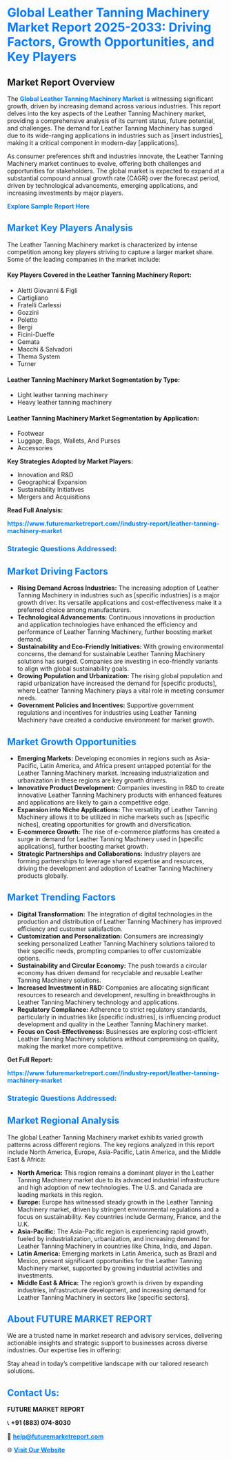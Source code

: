 <h1 style="color: #007BFF;">Global Leather Tanning Machinery Market Report 2025-2033: Driving Factors, Growth Opportunities, and Key Players</h1>

<section id="overview">
<h2>Market Report Overview</h2>
<p>The <a href="https://www.futuremarketreport.com//industry-report/leather-tanning-machinery-market" style="color: #007BFF; text-decoration: none;"><strong>Global Leather Tanning Machinery Market</strong></a> is witnessing significant growth, driven by increasing demand across various industries. This report delves into the key aspects of the Leather Tanning Machinery market, providing a comprehensive analysis of its current status, future potential, and challenges. The demand for Leather Tanning Machinery has surged due to its wide-ranging applications in industries such as [insert industries], making it a critical component in modern-day [applications].</p>
<p>As consumer preferences shift and industries innovate, the Leather Tanning Machinery market continues to evolve, offering both challenges and opportunities for stakeholders. The global market is expected to expand at a substantial compound annual growth rate (CAGR) over the forecast period, driven by technological advancements, emerging applications, and increasing investments by major players.</p>
</section>

<section id="overview">
<p><a href="https://www.futuremarketreport.com//request-sample/reportId=63554" style="color: #007BFF; text-decoration: none;"><strong>Explore Sample Report Here</strong></a></p>
</section>

<section id="key-players">
<h2 style="color: #007BFF;">Market Key Players Analysis</h2>
<p>The Leather Tanning Machinery market is characterized by intense competition among key players striving to capture a larger market share. Some of the leading companies in the market include:</p>
<h4>Key Players Covered in the Leather Tanning Machinery Report:</h4>
<ul><li>Aletti Giovanni &amp; Figli</li><li>Cartigliano</li><li>Fratelli Carlessi</li><li>Gozzini</li><li>Poletto</li><li>Bergi</li><li>Ficini-Dueffe</li><li>Gemata</li><li>Macchi &amp; Salvadori</li><li>Thema System</li><li>Turner</li></ul>
<h4>Leather Tanning Machinery Market Segmentation by Type:</h4>
<ul><li>Light leather tanning machinery</li><li>Heavy leather tanning machinery</li></ul>

<h4>Leather Tanning Machinery Market Segmentation by Application:</h4>
<ul><li>Footwear</li><li>Luggage, Bags, Wallets, And Purses</li><li>Accessories</li></ul>
<p><strong>Key Strategies Adopted by Market Players:</strong></p>
<ul>
<li>Innovation and R&D</li>
<li>Geographical Expansion</li>
<li>Sustainability Initiatives</li>
<li>Mergers and Acquisitions</li>
</ul>
</section>

<section>
<p><strong>Read Full Analysis: </strong></p><a href="https://www.futuremarketreport.com//industry-report/leather-tanning-machinery-market" style="color: #007BFF; text-decoration: none;"><strong>https://www.futuremarketreport.com//industry-report/leather-tanning-machinery-market</strong></a>
<h3 style="color: #007BFF;">Strategic Questions Addressed:</h3>
</section>

<section id="driving-factors">
<h2 style="color: #007BFF;">Market Driving Factors</h2>
<ul>
<li><strong>Rising Demand Across Industries:</strong> The increasing adoption of Leather Tanning Machinery in industries such as [specific industries] is a major growth driver. Its versatile applications and cost-effectiveness make it a preferred choice among manufacturers.</li>
<li><strong>Technological Advancements:</strong> Continuous innovations in production and application technologies have enhanced the efficiency and performance of Leather Tanning Machinery, further boosting market demand.</li>
<li><strong>Sustainability and Eco-Friendly Initiatives:</strong> With growing environmental concerns, the demand for sustainable Leather Tanning Machinery solutions has surged. Companies are investing in eco-friendly variants to align with global sustainability goals.</li>
<li><strong>Growing Population and Urbanization:</strong> The rising global population and rapid urbanization have increased the demand for [specific products], where Leather Tanning Machinery plays a vital role in meeting consumer needs.</li>
<li><strong>Government Policies and Incentives:</strong> Supportive government regulations and incentives for industries using Leather Tanning Machinery have created a conducive environment for market growth.</li>
</ul>
</section>

<section id="growth-opportunities">
<h2 style="color: #007BFF;">Market Growth Opportunities</h2>
<ul>
<li><strong>Emerging Markets:</strong> Developing economies in regions such as Asia-Pacific, Latin America, and Africa present untapped potential for the Leather Tanning Machinery market. Increasing industrialization and urbanization in these regions are key growth drivers.</li>
<li><strong>Innovative Product Development:</strong> Companies investing in R&D to create innovative Leather Tanning Machinery products with enhanced features and applications are likely to gain a competitive edge.</li>
<li><strong>Expansion into Niche Applications:</strong> The versatility of Leather Tanning Machinery allows it to be utilized in niche markets such as [specific niches], creating opportunities for growth and diversification.</li>
<li><strong>E-commerce Growth:</strong> The rise of e-commerce platforms has created a surge in demand for Leather Tanning Machinery used in [specific applications], further boosting market growth.</li>
<li><strong>Strategic Partnerships and Collaborations:</strong> Industry players are forming partnerships to leverage shared expertise and resources, driving the development and adoption of Leather Tanning Machinery products globally.</li>
</ul>
</section>

<section id="trending-factors">
<h2 style="color: #007BFF;">Market Trending Factors</h2>
<ul>
<li><strong>Digital Transformation:</strong> The integration of digital technologies in the production and distribution of Leather Tanning Machinery has improved efficiency and customer satisfaction.</li>
<li><strong>Customization and Personalization:</strong> Consumers are increasingly seeking personalized Leather Tanning Machinery solutions tailored to their specific needs, prompting companies to offer customizable options.</li>
<li><strong>Sustainability and Circular Economy:</strong> The push towards a circular economy has driven demand for recyclable and reusable Leather Tanning Machinery solutions.</li>
<li><strong>Increased Investment in R&D:</strong> Companies are allocating significant resources to research and development, resulting in breakthroughs in Leather Tanning Machinery technology and applications.</li>
<li><strong>Regulatory Compliance:</strong> Adherence to strict regulatory standards, particularly in industries like [specific industries], is influencing product development and quality in the Leather Tanning Machinery market.</li>
<li><strong>Focus on Cost-Effectiveness:</strong> Businesses are exploring cost-efficient Leather Tanning Machinery solutions without compromising on quality, making the market more competitive.</li>
</ul>
</section>

<section>
<p><strong>Get Full Report: </strong></p><a href="https://www.futuremarketreport.com//industry-report/leather-tanning-machinery-market" style="color: #007BFF; text-decoration: none;"><strong>https://www.futuremarketreport.com//industry-report/leather-tanning-machinery-market</strong></a>
<h3 style="color: #007BFF;">Strategic Questions Addressed:</h3>
</section>


<section id="regional-analysis">
<h2 style="color: #007BFF;">Market Regional Analysis</h2>
<p>The global Leather Tanning Machinery market exhibits varied growth patterns across different regions. The key regions analyzed in this report include North America, Europe, Asia-Pacific, Latin America, and the Middle East & Africa:</p>
<ul>
<li><strong>North America:</strong> This region remains a dominant player in the Leather Tanning Machinery market due to its advanced industrial infrastructure and high adoption of new technologies. The U.S. and Canada are leading markets in this region.</li>
<li><strong>Europe:</strong> Europe has witnessed steady growth in the Leather Tanning Machinery market, driven by stringent environmental regulations and a focus on sustainability. Key countries include Germany, France, and the U.K.</li>
<li><strong>Asia-Pacific:</strong> The Asia-Pacific region is experiencing rapid growth, fueled by industrialization, urbanization, and increasing demand for Leather Tanning Machinery in countries like China, India, and Japan.</li>
<li><strong>Latin America:</strong> Emerging markets in Latin America, such as Brazil and Mexico, present significant opportunities for the Leather Tanning Machinery market, supported by growing industrial activities and investments.</li>
<li><strong>Middle East & Africa:</strong> The region’s growth is driven by expanding industries, infrastructure development, and increasing demand for Leather Tanning Machinery in sectors like [specific sectors].</li>
</ul>
</section>

<footer>
<h2 style="color: #007BFF;">About FUTURE MARKET REPORT</h2>
<p>We are a trusted name in market research and advisory services, delivering actionable insights and strategic support to businesses across diverse industries. Our expertise lies in offering:</p>

<p>Stay ahead in today’s competitive landscape with our tailored research solutions.</p>

<h2 style="color: #007BFF;">Contact Us:</h2>
<p><strong>FUTURE MARKET REPORT</strong></p>
<p>📞 <strong>+91 (883) 074-8030</strong></p>
<p>📧 <strong><a href="mailto:help@futuremarketreport.com" style="color: #007BFF;">help@futuremarketreport.com</a></strong></p>
<p>🌐 <strong><a href="https://www.futuremarketreport.com/" style="color: #007BFF;">Visit Our Website</a></strong></p>
</footer>